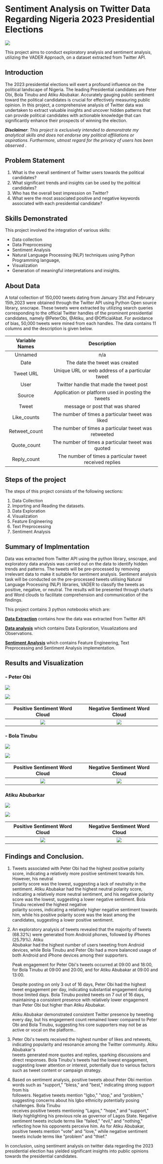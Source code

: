 # Sentiment Analysis on Twitter Data Regarding Nigeria 2023 Presidential Elections
![](elections.jpg)


This project aims to conduct exploratory analysis and sentiment analysis, utilizing the VADER Approach, on a  dataset extracted from Twitter API.

## Introduction

The 2023 presidential elections will exert a profound influence on the political landscape of Nigeria. The leading Presidential candidates are Peter Obi, Bola Tinubu and Atiku Abubakar. Accurately gauging public sentiment toward the political candidates is crucial for effectively measuring public opinion. In this project, a comprehensive analysis of Twitter data was undertaken to extract valuable insights and uncover hidden patterns that can provide political candidates with actionable knowledge that can significantly enhance their prospects of winning the election.


**_Disclaimer_**: _This project is exclusively intended to demonstrate my analytical skills and does not endorse any political affiliations or aspirations. Furthermore, utmost regard for the privacy of users has been observed_
.

## Problem Statement
1. What is the overall sentiment of Twitter users towards the political candidates?
2. What significant trends and insights can be used by the political candidates?
3. Who has the overall best impression on Twitter?
4. What were the most associated positive and negative keywords associated with each presidential candidate?



## Skills Demonstrated 

This project involved the integration of various skills:
- Data collection
- Data Preprocessing
- Sentiment Analysis
- Natural Language Processing (NLP) techniques using Python Programming language, 
- Visualization
- Generation of meaningful interpretations and insights.

## About Data
A total collection of 150,000 tweets dating from January 31st and February 15th,2023  were obtained through the Twitter API using Python Open source library, snscrape. These tweets were extracted by utilizing search queries corresponding to the official Twitter handles of the prominent presidential candidates, namely @PeterObi, @Atiku, and @OfficialAbat. For avoidance of bias, 50,000 tweets were mined from each handles. The data contains 11 columns and the description is given below. 

Variable Names  |  Description
:--------------:|:---------------------------------------------------:
Unnamed         | n/a
Date            | The date the tweet was created
Tweet URL       |  Unique URL or web address of a particular tweet
User            |  Twitter handle that made the tweet post
Source          |  Application or platform used in posting the tweets
Tweet           |  message or post that was shared
Like_counts     |  The number of times a particular tweet was liked
Retweet_count   |  The number of times a particular tweet was retweeted
Quote_count     |  The number of times a particular tweet was quoted
Reply_count     |  The number of times a particular tweet received replies


## Steps of the project

The steps of this project consists of the following sections:

1. Data Collection
2. Importing and Reading the datasets.
3. Data Exploration
4. Visualization
5. Feature Engineering
6. Text Preprocessing
7. Sentiment Analysis

## Summary of  Implmentation

Data was extracted from Twitter API using the python library, snscrape, and exploratory data analysis was  carried out on the data to identify hidden trends and patterns. The tweets will be pre-processed by removing irrelevant data to make it suitable for sentiment analysis.
Sentiment analysis task will be conducted on the pre-processed tweets utilising Natural Language Processing (NLP) libraries, VADER  to classify the tweets as positive, negative, or neutral. The results will be presented through charts and Word clouds to facilitate comprehension and communication of the findings.

This project contains 3 python notebooks which are: 

**[Data Extraction](https://github.com/ObaroJoseph/Sentiment-Analysis/blob/main/Data%20Extraction.ipynb)** contains how the data was extracted from Twitter API

**[Data analysis](https://github.com/ObaroJoseph/Sentiment-Analysis/blob/main/Data%20analysis.ipynb)** which contains Data Exploration, Visualizations and Observations.

**[Sentiment Analysis](https://github.com/ObaroJoseph/Sentiment-Analysis/blob/main/Sentiment%20Analysis.ipynb)** which contains Feature Engineering, Text Preprocessing and Sentiment Analysis implementation. 

## Results and Visualization


### - Peter Obi
![](Peter_Obi.jpg)

 ![](Polarity_distribution_peter_obi.png)
 
 
 
 Positive Sentiment Word Cloud             |    Negative Sentiment Word Cloud
:-----------------------------------------:|:----------------------------------------------: 
   ![](positive_word_cloud_Peter_Obi.png)  |   ![](negative_word_cloud_Peter_Obi.png)             



### - Bola Tinubu

![](Bola_Tinubu.jpg)

![](Polarity_distribution_Bola_Tinubu.png)


 
 Positive Sentiment Word Cloud              |    Negative Sentiment Word Cloud
:------------------------------------------:|:----------------------------------------------: 
   ![](positive_word_cloud_Bola_Tinubu.png) |   ![](negative_word_cloud_Bola_Tinubu.png)             



### Atiku Abubarkar

![](Atiku_Abubakar.jpg)

![](Polarity_distribution_Atiku_Abubakar.png)


 Positive Sentiment Word Cloud                 |    Negative Sentiment Word Cloud
:---------------------------------------------:|:----------------------------------------------: 
   ![](positive_word_cloud_Atiku_Abubakar.png) |   ![](negative_word_cloud_Atiku_Abubakar.png) 
   
   
 ## Findings and Conclusion. 
 
1. Tweets associated with Peter Obi had the highest positive polarity score, indicating a relatively more positive sentiment towards him. However, his neutral  
   polarity score was the lowest, suggesting a lack of neutrality in the sentiment. Atiku Abubakar had the highest neutral polarity score, indicating a relatively    more neutral sentiment, and his negative polarity score was the lowest, suggesting a lower negative sentiment. Bola Tinubu received the highest negative       
   polarity scores, indicating a relatively higher negative sentiment towards him, while his positive polarity score was the least among the candidates, 
   suggesting a lower positive sentiment.
   
2. An exploratory analysis of tweets revealed that the majority of tweets (68.32%) were generated from Android phones, followed by iPhones (25.79%). Atiku   
   Abubakar had the highest number of users tweeting from Android devices, while Bola Tinubu and Peter Obi had a more balanced usage of both Android and iPhone 
   devices among their supporters.

   Peak engagement for Peter Obi's tweets occurred at 09:00 and 18:00, for Bola Tinubu at 09:00 and 20:00, and for Atiku Abubakar at 09:00 and 13:00.

   Despite posting on only 3 out of 16 days, Peter Obi had the highest tweet engagement per day, indicating substantial engagement during those limited days. Bola    Tinubu posted tweets on 7 out of 16 days, maintaining a consistent presence with relatively lower engagement than Peter Obi but higher than Atiku Abubakar.

   Atiku Abubakar demonstrated consistent Twitter presence by tweeting every day, but his engagement count remained lower compared to Peter Obi and Bola Tinubu,      suggesting his core supporters may not be as active or vocal on the platform..
   
   
  3. Peter Obi's tweets received the highest number of likes and retweets, indicating popularity and resonance among the Twitter community. Atiku Abubakar's   
     tweets generated more quotes and replies, sparking discussions and direct responses. Bola Tinubu's tweets had the lowest engagement, suggesting lower 
     attention or interest, potentially due to various factors such as tweet content or campaign strategy. 
     
  4. Based on sentiment analysis, positive tweets about Peter Obi mention words such as "support," "bless," and "best," indicating strong support from his   
     followers. Negative tweets mention "Igbo," "stop," and "problem," suggesting concerns about his Igbo ethnicity potentially posing challenges. Bola Tinubu  
     receives positive tweets mentioning "Lagos," "hope," and "support," likely highlighting his previous role as governor of Lagos State. Negative sentiment 
     tweets include terms like "failed," "evil," and "nothing," reflecting how his opponents perceive him. As for Atiku Abubakar, positive tweets mention "vote" 
     and "love," while negative sentiment tweets include terms like "problem" and "thief."
  
   
   In conclusion, using sentiment analysis on twitter data regarding the 2023 presidential election has yielded significant insights into public opinions towards 
   the presidential candidates. 
   
   
   
   
   
   
   
   
   
   
   
   
   
   
   
   
   
   










